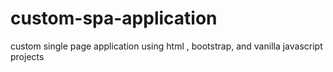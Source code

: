 # custom-spa-application
custom single page application using html , bootstrap, and vanilla javascript projects
